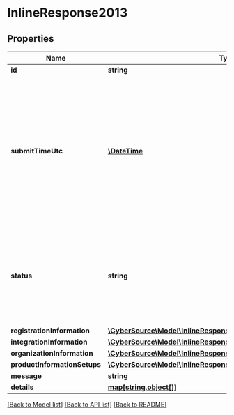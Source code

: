 # InlineResponse2013

## Properties
Name | Type | Description | Notes
------------ | ------------- | ------------- | -------------
**id** | **string** |  | [optional] 
**submitTimeUtc** | [**\DateTime**](\DateTime.md) | Time of request in UTC. &#x60;Format: YYYY-MM-DDThh:mm:ssZ&#x60;  Example 2016-08-11T22:47:57Z equals August 11, 2016, at 22:47:57 (10:47:57 p.m.). The T separates the date and the time. The Z indicates UTC. | [optional] 
**status** | **string** | The status of Registration request Possible Values:   - &#39;INITIALIZED&#39;   - &#39;RECEIVED&#39;   - &#39;PROCESSING&#39;   - &#39;SUCCESS&#39;   - &#39;FAILURE&#39;   - &#39;PARTIAL&#39; | [optional] 
**registrationInformation** | [**\CyberSource\Model\InlineResponse2013RegistrationInformation**](InlineResponse2013RegistrationInformation.md) |  | [optional] 
**integrationInformation** | [**\CyberSource\Model\InlineResponse2013IntegrationInformation**](InlineResponse2013IntegrationInformation.md) |  | [optional] 
**organizationInformation** | [**\CyberSource\Model\InlineResponse2013OrganizationInformation**](InlineResponse2013OrganizationInformation.md) |  | [optional] 
**productInformationSetups** | [**\CyberSource\Model\InlineResponse2013ProductInformationSetups[]**](InlineResponse2013ProductInformationSetups.md) |  | [optional] 
**message** | **string** |  | [optional] 
**details** | [**map[string,object[]]**](array.md) |  | [optional] 

[[Back to Model list]](../README.md#documentation-for-models) [[Back to API list]](../README.md#documentation-for-api-endpoints) [[Back to README]](../README.md)



